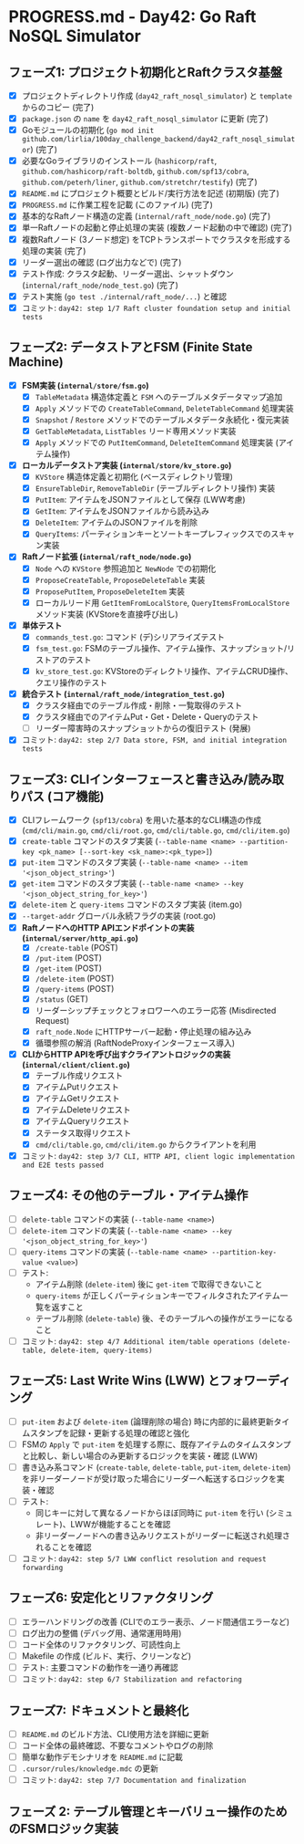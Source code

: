 # PROGRESS.md - Day42: Go Raft NoSQL Simulator

## フェーズ1: プロジェクト初期化とRaftクラスタ基盤
- [x] プロジェクトディレクトリ作成 (`day42_raft_nosql_simulator`) と `template` からのコピー (完了)
- [x] `package.json` の `name` を `day42_raft_nosql_simulator` に更新 (完了)
- [x] Goモジュールの初期化 (`go mod init github.com/lirlia/100day_challenge_backend/day42_raft_nosql_simulator`) (完了)
- [x] 必要なGoライブラリのインストール (`hashicorp/raft`, `github.com/hashicorp/raft-boltdb`, `github.com/spf13/cobra`, `github.com/peterh/liner`, `github.com/stretchr/testify`) (完了)
- [x] `README.md` にプロジェクト概要とビルド/実行方法を記述 (初期版) (完了)
- [x] `PROGRESS.md` に作業工程を記載 (このファイル) (完了)
- [x] 基本的なRaftノード構造の定義 (`internal/raft_node/node.go`) (完了)
- [x] 単一Raftノードの起動と停止処理の実装 (複数ノード起動の中で確認) (完了)
- [x] 複数Raftノード (3ノード想定) をTCPトランスポートでクラスタを形成する処理の実装 (完了)
- [x] リーダー選出の確認 (ログ出力などで) (完了)
- [x] テスト作成: クラスタ起動、リーダー選出、シャットダウン (`internal/raft_node/node_test.go`) (完了)
- [x] テスト実施 (`go test ./internal/raft_node/...`) と確認
- [x] コミット: `day42: step 1/7 Raft cluster foundation setup and initial tests`

## フェーズ2: データストアとFSM (Finite State Machine)
- [X] **FSM実装 (`internal/store/fsm.go`)**
    - [X] `TableMetadata` 構造体定義と `FSM` へのテーブルメタデータマップ追加
    - [X] `Apply` メソッドでの `CreateTableCommand`, `DeleteTableCommand` 処理実装
    - [X] `Snapshot` / `Restore` メソッドでのテーブルメタデータ永続化・復元実装
    - [X] `GetTableMetadata`, `ListTables` リード専用メソッド実装
    - [X] `Apply` メソッドでの `PutItemCommand`, `DeleteItemCommand` 処理実装 (アイテム操作)
- [X] **ローカルデータストア実装 (`internal/store/kv_store.go`)**
    - [X] `KVStore` 構造体定義と初期化 (ベースディレクトリ管理)
    - [X] `EnsureTableDir`, `RemoveTableDir` (テーブルディレクトリ操作) 実装
    - [X] `PutItem`: アイテムをJSONファイルとして保存 (LWW考慮)
    - [X] `GetItem`: アイテムをJSONファイルから読み込み
    - [X] `DeleteItem`: アイテムのJSONファイルを削除
    - [X] `QueryItems`: パーティションキーとソートキープレフィックスでのスキャン実装
- [X] **Raftノード拡張 (`internal/raft_node/node.go`)**
    - [X] `Node` への `KVStore` 参照追加と `NewNode` での初期化
    - [X] `ProposeCreateTable`, `ProposeDeleteTable` 実装
    - [X] `ProposePutItem`, `ProposeDeleteItem` 実装
    - [X] ローカルリード用 `GetItemFromLocalStore`, `QueryItemsFromLocalStore` メソッド実装 (KVStoreを直接呼び出し)
- [X] **単体テスト**
    - [X] `commands_test.go`: コマンド (デ)シリアライズテスト
    - [X] `fsm_test.go`: FSMのテーブル操作、アイテム操作、スナップショット/リストアのテスト
    - [X] `kv_store_test.go`: KVStoreのディレクトリ操作、アイテムCRUD操作、クエリ操作のテスト
- [X] **統合テスト (`internal/raft_node/integration_test.go`)**
    - [X] クラスタ経由でのテーブル作成・削除・一覧取得のテスト
    - [X] クラスタ経由でのアイテムPut・Get・Delete・Queryのテスト
    - [ ] リーダー障害時のスナップショットからの復旧テスト (発展)
- [X] コミット: `day42: step 2/7 Data store, FSM, and initial integration tests`

## フェーズ3: CLIインターフェースと書き込み/読み取りパス (コア機能)
- [X] CLIフレームワーク (`spf13/cobra`) を用いた基本的なCLI構造の作成 (`cmd/cli/main.go`, `cmd/cli/root.go`, `cmd/cli/table.go`, `cmd/cli/item.go`)
- [X] `create-table` コマンドのスタブ実装 (`--table-name <name> --partition-key <pk_name> [--sort-key <sk_name>:<pk_type>]`)
- [X] `put-item` コマンドのスタブ実装 (`--table-name <name> --item '<json_object_string>'`)
- [X] `get-item` コマンドのスタブ実装 (`--table-name <name> --key '<json_object_string_for_key>'`)
- [X] `delete-item` と `query-items` コマンドのスタブ実装 (item.go)
- [X] `--target-addr` グローバル永続フラグの実装 (root.go)
- [X] **RaftノードへのHTTP APIエンドポイントの実装 (`internal/server/http_api.go`)**
    - [X] `/create-table` (POST)
    - [X] `/put-item` (POST)
    - [X] `/get-item` (POST)
    - [X] `/delete-item` (POST)
    - [X] `/query-items` (POST)
    - [X] `/status` (GET)
    - [X] リーダーシップチェックとフォロワーへのエラー応答 (Misdirected Request)
    - [X] `raft_node.Node` にHTTPサーバー起動・停止処理の組み込み
    - [X] 循環参照の解消 (RaftNodeProxyインターフェース導入)
- [X] **CLIからHTTP APIを呼び出すクライアントロジックの実装 (`internal/client/client.go`)**
    - [X] テーブル作成リクエスト
    - [X] アイテムPutリクエスト
    - [X] アイテムGetリクエスト
    - [X] アイテムDeleteリクエスト
    - [X] アイテムQueryリクエスト
    - [X] ステータス取得リクエスト
    - [X] `cmd/cli/table.go`, `cmd/cli/item.go` からクライアントを利用
- [X] コミット: `day42: step 3/7 CLI, HTTP API, client logic implementation and E2E tests passed`

## フェーズ4: その他のテーブル・アイテム操作
- [ ] `delete-table` コマンドの実装 (`--table-name <name>`)
- [ ] `delete-item` コマンドの実装 (`--table-name <name> --key '<json_object_string_for_key>'`)
- [ ] `query-items` コマンドの実装 (`--table-name <name> --partition-key-value <value>`)
- [ ] テスト:
    - アイテム削除 (`delete-item`) 後に `get-item` で取得できないこと
    - `query-items` が正しくパーティションキーでフィルタされたアイテム一覧を返すこと
    - テーブル削除 (`delete-table`) 後、そのテーブルへの操作がエラーになること
- [ ] コミット: `day42: step 4/7 Additional item/table operations (delete-table, delete-item, query-items)`

## フェーズ5: Last Write Wins (LWW) とフォワーディング
- [ ] `put-item` および `delete-item` (論理削除の場合) 時に内部的に最終更新タイムスタンプを記録・更新する処理の確認と強化
- [ ] FSMの `Apply` で `put-item` を処理する際に、既存アイテムのタイムスタンプと比較し、新しい場合のみ更新するロジックを実装・確認 (LWW)
- [ ] 書き込み系コマンド (`create-table`, `delete-table`, `put-item`, `delete-item`) を非リーダーノードが受け取った場合にリーダーへ転送するロジックを実装・確認
- [ ] テスト:
    - 同じキーに対して異なるノードからほぼ同時に `put-item` を行い (シミュレート)、LWWが機能することを確認
    - 非リーダーノードへの書き込みリクエストがリーダーに転送され処理されることを確認
- [ ] コミット: `day42: step 5/7 LWW conflict resolution and request forwarding`

## フェーズ6: 安定化とリファクタリング
- [ ] エラーハンドリングの改善 (CLIでのエラー表示、ノード間通信エラーなど)
- [ ] ログ出力の整備 (デバッグ用、通常運用時用)
- [ ] コード全体のリファクタリング、可読性向上
- [ ] Makefile の作成 (ビルド、実行、クリーンなど)
- [ ] テスト: 主要コマンドの動作を一通り再確認
- [ ] コミット: `day42: step 6/7 Stabilization and refactoring`

## フェーズ7: ドキュメントと最終化
- [ ] `README.md` のビルド方法、CLI使用方法を詳細に更新
- [ ] コード全体の最終確認、不要なコメントやログの削除
- [ ] 簡単な動作デモシナリオを `README.md` に記載
- [ ] `.cursor/rules/knowledge.mdc` の更新
- [ ] コミット: `day42: step 7/7 Documentation and finalization`

## フェーズ 2: テーブル管理とキーバリュー操作のためのFSMロジック実装
